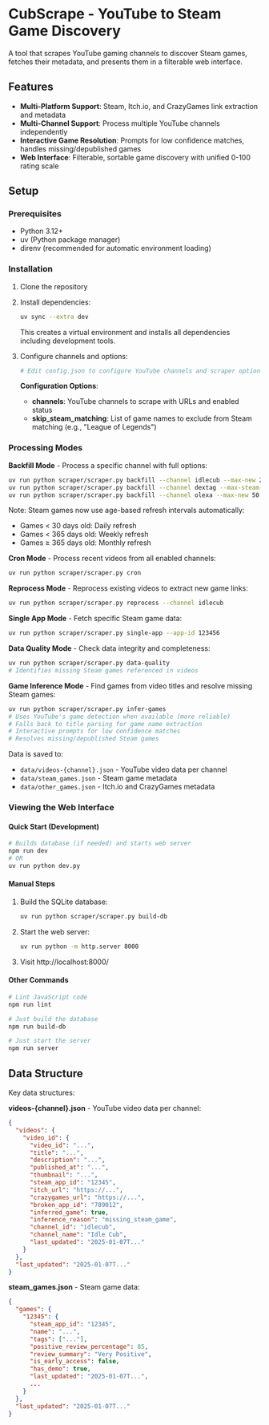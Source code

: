 # CubScrape - YouTube to Steam Game Discovery

A tool that scrapes YouTube gaming channels to discover Steam games, fetches their metadata, and presents them in a filterable web interface.

## Features

- **Multi-Platform Support**: Steam, Itch.io, and CrazyGames link extraction and metadata
- **Multi-Channel Support**: Process multiple YouTube channels independently  
- **Interactive Game Resolution**: Prompts for low confidence matches, handles missing/depublished games
- **Web Interface**: Filterable, sortable game discovery with unified 0-100 rating scale

## Setup

### Prerequisites
- Python 3.12+
- uv (Python package manager)
- direnv (recommended for automatic environment loading)

### Installation

1. Clone the repository
2. Install dependencies:
   ```bash
   uv sync --extra dev
   ```
   This creates a virtual environment and installs all dependencies including development tools.

4. Configure channels and options:
   ```bash
   # Edit config.json to configure YouTube channels and scraper options
   ```
   
   **Configuration Options**:
   - **channels**: YouTube channels to scrape with URLs and enabled status
   - **skip_steam_matching**: List of game names to exclude from Steam matching (e.g., "League of Legends")


### Processing Modes

**Backfill Mode** - Process a specific channel with full options:
```bash
uv run python scraper/scraper.py backfill --channel idlecub --max-new 20
uv run python scraper/scraper.py backfill --channel dextag --max-steam-updates 10
uv run python scraper/scraper.py backfill --channel olexa --max-new 50
```

Note: Steam games now use age-based refresh intervals automatically:
- Games < 30 days old: Daily refresh
- Games < 365 days old: Weekly refresh  
- Games ≥ 365 days old: Monthly refresh

**Cron Mode** - Process recent videos from all enabled channels:
```bash
uv run python scraper/scraper.py cron
```

**Reprocess Mode** - Reprocess existing videos to extract new game links:
```bash
uv run python scraper/scraper.py reprocess --channel idlecub
```

**Single App Mode** - Fetch specific Steam game data:
```bash
uv run python scraper/scraper.py single-app --app-id 123456
```

**Data Quality Mode** - Check data integrity and completeness:
```bash
uv run python scraper/scraper.py data-quality
# Identifies missing Steam games referenced in videos
```

**Game Inference Mode** - Find games from video titles and resolve missing Steam games:
```bash
uv run python scraper/scraper.py infer-games
# Uses YouTube's game detection when available (more reliable)
# Falls back to title parsing for game name extraction  
# Interactive prompts for low confidence matches
# Resolves missing/depublished Steam games
```

Data is saved to:
- `data/videos-{channel}.json` - YouTube video data per channel
- `data/steam_games.json` - Steam game metadata
- `data/other_games.json` - Itch.io and CrazyGames metadata

### Viewing the Web Interface

#### Quick Start (Development)
```bash
# Builds database (if needed) and starts web server
npm run dev
# OR
uv run python dev.py
```

#### Manual Steps
1. Build the SQLite database:
   ```bash
   uv run python scraper/scraper.py build-db
   ```
2. Start the web server:
   ```bash
   uv run python -m http.server 8000
   ```
3. Visit http://localhost:8000/

#### Other Commands
```bash
# Lint JavaScript code
npm run lint

# Just build the database
npm run build-db

# Just start the server
npm run server
```

## Data Structure

Key data structures:

**videos-{channel}.json** - YouTube video data per channel:
```json
{
  "videos": {
    "video_id": {
      "video_id": "...",
      "title": "...",
      "description": "...",
      "published_at": "...",
      "thumbnail": "...",
      "steam_app_id": "12345",
      "itch_url": "https://...",
      "crazygames_url": "https://...",
      "broken_app_id": "789012",
      "inferred_game": true,
      "inference_reason": "missing_steam_game",
      "channel_id": "idlecub",
      "channel_name": "Idle Cub",
      "last_updated": "2025-01-07T..."
    }
  },
  "last_updated": "2025-01-07T..."
}
```

**steam_games.json** - Steam game data:
```json
{
  "games": {
    "12345": {
      "steam_app_id": "12345",
      "name": "...",
      "tags": ["..."],
      "positive_review_percentage": 85,
      "review_summary": "Very Positive",
      "is_early_access": false,
      "has_demo": true,
      "last_updated": "2025-01-07T...",
      ...
    }
  },
  "last_updated": "2025-01-07T..."
}
```